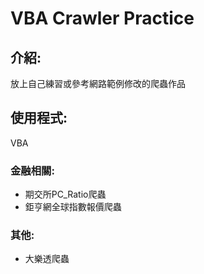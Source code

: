 # VBA Crawler Practice
## 介紹:
放上自己練習或參考網路範例修改的爬蟲作品
## 使用程式:
VBA
### 金融相關:
* 期交所PC_Ratio爬蟲
* 鉅亨網全球指數報價爬蟲
### 其他:
* 大樂透爬蟲
